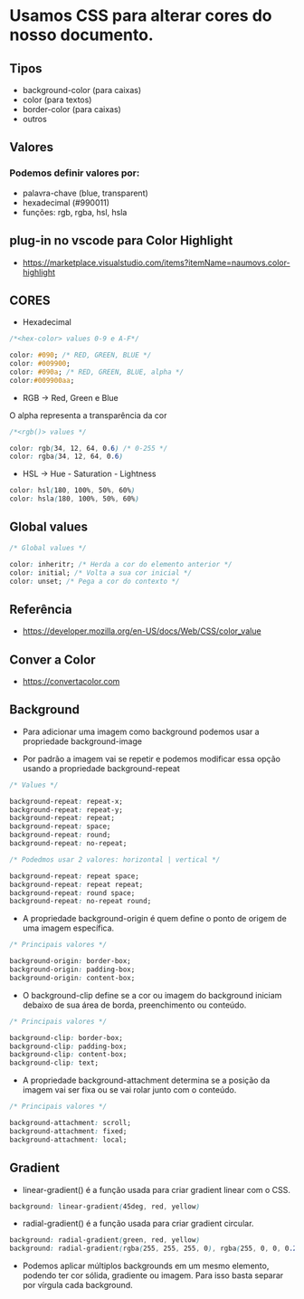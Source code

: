 # Usamos CSS para alterar cores do nosso documento.

## Tipos

* background-color (para caixas)
* color (para textos)
* border-color (para caixas)
* outros

## Valores

### Podemos definir valores por:

* palavra-chave (blue, transparent)
* hexadecimal (#990011)
* funções: rgb, rgba, hsl, hsla

## plug-in no vscode para Color Highlight

- https://marketplace.visualstudio.com/items?itemName=naumovs.color-highlight


## CORES

- Hexadecimal

```css
/*<hex-color> values 0-9 e A-F*/

color: #090; /* RED, GREEN, BLUE */
color: #009900;
color: #090a; /* RED, GREEN, BLUE, alpha */
color:#009900aa;
```

- RGB → Red, Green e Blue

O alpha representa a transparência da cor

```css
/*<rgb()> values */

color: rgb(34, 12, 64, 0.6) /* 0-255 */
color: rgba(34, 12, 64, 0.6)
```

- HSL → Hue - Saturation - Lightness

```css
color: hsl(180, 100%, 50%, 60%)
color: hsla(180, 100%, 50%, 60%)
```

## Global values

```css
/* Global values */

color: inheritr; /* Herda a cor do elemento anterior */
color: initial; /* Volta a sua cor inicial */
color: unset; /* Pega a cor do contexto */
```

## Referência

- https://developer.mozilla.org/en-US/docs/Web/CSS/color_value

## Conver a Color

- https://convertacolor.com

## Background

- Para adicionar uma imagem como background podemos usar a propriedade background-image

- Por padrão a imagem vai se repetir e podemos modificar essa opção usando a propriedade background-repeat

```css
/* Values */

background-repeat: repeat-x;
background-repeat: repeat-y;
background-repeat: repeat;
background-repeat: space;
background-repeat: round;
background-repeat: no-repeat;

/* Podedmos usar 2 valores: horizontal | vertical */

background-repeat: repeat space;
background-repeat: repeat repeat;
background-repeat: round space;
background-repeat: no-repeat round;
```

- A propriedade background-origin é quem define o ponto de origem de uma imagem específica.

```css
/* Principais valores */

background-origin: border-box;
background-origin: padding-box;
background-origin: content-box;
```

- O background-clip define se a cor ou imagem do background iniciam debaixo de sua área de borda, preenchimento ou conteúdo.

```css
/* Principais valores */

background-clip: border-box;
background-clip: padding-box;
background-clip: content-box;
background-clip: text;
```

- A propriedade background-attachment determina se a posição da imagem vai ser fixa ou se vai rolar junto com o conteúdo.

```css
/* Principais valores */

background-attachment: scroll;
background-attachment: fixed;
background-attachment: local;
```

## Gradient

- linear-gradient() é a função usada para criar gradient linear com o CSS.

```css
background: linear-gradient(45deg, red, yellow)
```

- radial-gradient() é a função usada para criar gradient circular.

```css
background: radial-gradient(green, red, yellow)
background: radial-gradient(rgba(255, 255, 255, 0), rgba(255, 0, 0, 0.2))
```

- Podemos aplicar múltiplos backgrounds em um mesmo elemento, podendo ter cor sólida, gradiente ou imagem. Para isso basta separar por vírgula cada background.
